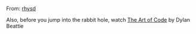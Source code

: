 From: [rhysd](https://github.com/rhysd)

Also, before you jump into the rabbit hole, watch [The Art of Code](https://www.youtube.com/watch?v=6avJHaC3C2U) by Dylan Beattie 
